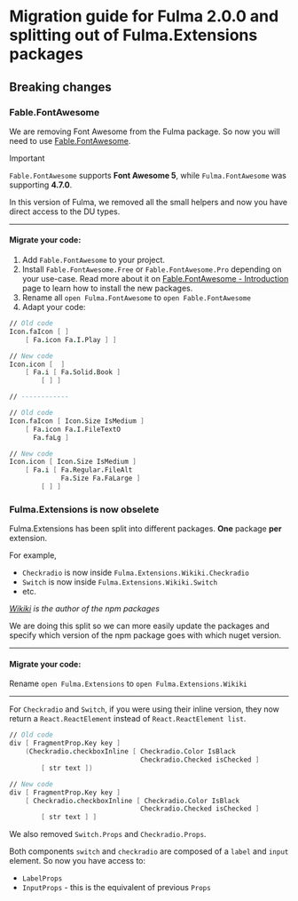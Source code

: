 # Migration guide for Fulma 2.0.0 and splitting out of Fulma.Extensions packages

## Breaking changes

### Fable.FontAwesome

We are removing Font Awesome from the Fulma package. So now you will need to use [Fable.FontAwesome](#fable-fontawesome).

<span class="is-size-5 has-text-info">
<i class="fas fa-exclamation-circle"></i>
Important
</span>

`Fable.FontAwesome` supports **Font Awesome 5**, while `Fulma.FontAwesome` was supporting **4.7.0**.

In this version of Fulma, we removed all the small helpers and now you have direct access to the DU types.

------------

#### Migrate your code:

1. Add `Fable.FontAwesome` to your project.
2. Install `Fable.FontAwesome.Free` or `Fable.FontAwesome.Pro` depending on your use-case. Read more about it on [Fable.FontAwesome - Introduction](#fable-fontawesome) page to learn how to install the new packages.
3. Rename all `open Fulma.FontAwesome` to `open Fable.FontAwesome`
4. Adapt your code:

```fsharp
// Old code
Icon.faIcon [ ]
    [ Fa.icon Fa.I.Play ] ]

// New code
Icon.icon [  ]
    [ Fa.i [ Fa.Solid.Book ]
        [ ] ]

// ------------

// Old code
Icon.faIcon [ Icon.Size IsMedium ]
    [ Fa.icon Fa.I.FileTextO
      Fa.faLg ]

// New code
Icon.icon [ Icon.Size IsMedium ]
    [ Fa.i [ Fa.Regular.FileAlt
             Fa.Size Fa.FaLarge ]
        [ ] ]
```


### Fulma.Extensions is now obselete

Fulma.Extensions has been split into different packages. **One** package **per** extension.

For example,

- `Checkradio` is now inside `Fulma.Extensions.Wikiki.Checkradio`
- `Switch` is now inside `Fulma.Extensions.Wikiki.Switch`
- etc.

*[Wikiki](https://www.npmjs.com/~wikiki) is the author of the npm packages*

We are doing this split so we can more easily update the packages and specify which version of the npm package goes with which nuget version.

------------

#### Migrate your code:

Rename `open Fulma.Extensions` to `open Fulma.Extensions.Wikiki`

------------

For `Checkradio` and `Switch`, if you were using their inline version, they now return a `React.ReactElement` instead of `React.ReactElement list`.

```fsharp
// Old code
div [ FragmentProp.Key key ]
    (Checkradio.checkboxInline [ Checkradio.Color IsBlack
                                 Checkradio.Checked isChecked ]
        [ str text ])

// New code
div [ FragmentProp.Key key ]
    [ Checkradio.checkboxInline [ Checkradio.Color IsBlack
                                 Checkradio.Checked isChecked ]
        [ str text ] ]
```

We also removed `Switch.Props` and `Checkradio.Props`.

Both components `switch` and `checkradio` are composed of a `label` and `input` element. So now you have access to:

- `LabelProps`
- `InputProps` - this is the equivalent of previous `Props`
